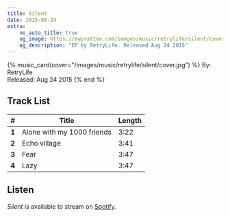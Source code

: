 ```yaml
---
title: Silent
date: 2015-08-24
extra:
    no_auto_title: true
    og_image: https://ewpratten.com/images/music/retrylife/silent/cover.jpg
    og_description: "EP by RetryLife. Released Aug 24 2015"
---
```



{% music_card(cover="/images/music/retrylife/silent/cover.jpg") %}
By: RetryLife<br>
Released: Aug 24 2015
{% end %}

## Track List

|   #   | Title                      | Length |
|:-----:|----------------------------|--------|
| **1** | Alone with my 1000 friends | 3:22   |
| **2** | Echo village               | 3:41   |
| **3** | Fear                       | 3:47   |
| **4** | Lazy                       | 3:47   |

## Listen

*Silent* is available to stream on [Spotify](https://open.spotify.com/album/195fokmbfC9Hs62pOusDS3).
